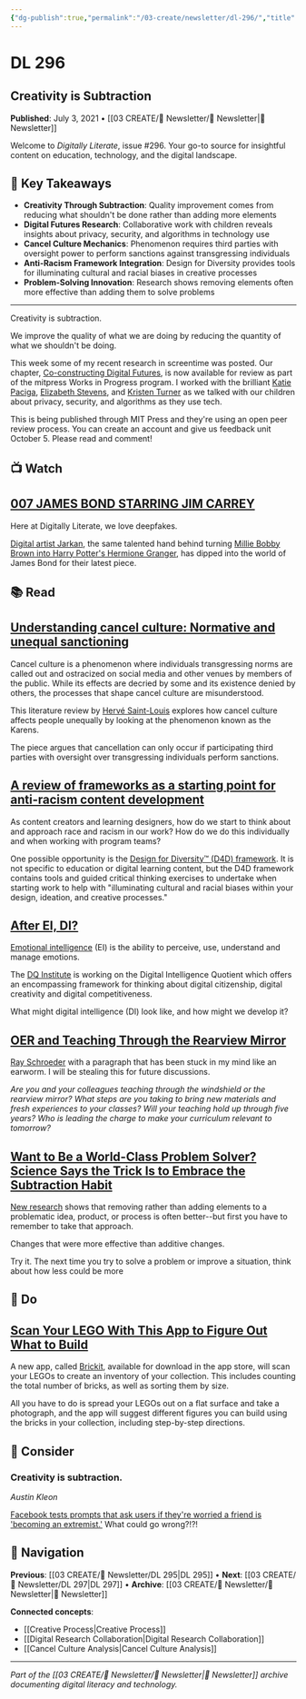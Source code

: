 ```yaml
---
{"dg-publish":true,"permalink":"/03-create/newsletter/dl-296/","title":"Creativity is Subtraction","tags":["creativity-subtraction","digital-futures-research","deepfakes-art","cancel-culture-analysis","anti-racism-frameworks","digital-intelligence","oer-education","problem-solving-subtraction","lego-scanning-app"],"created":"2021-07-03","updated":"2025-07-31"}
---
```



# DL 296
## Creativity is Subtraction

**Published**: July 3, 2021 • [[03 CREATE/📧 Newsletter/📧 Newsletter\|📧 Newsletter]]

Welcome to *Digitally Literate*, issue #296. Your go-to source for insightful content on education, technology, and the digital landscape.

## 🔖 Key Takeaways
- **Creativity Through Subtraction**: Quality improvement comes from reducing what shouldn't be done rather than adding more elements
- **Digital Futures Research**: Collaborative work with children reveals insights about privacy, security, and algorithms in technology use
- **Cancel Culture Mechanics**: Phenomenon requires third parties with oversight power to perform sanctions against transgressing individuals
- **Anti-Racism Framework Integration**: Design for Diversity provides tools for illuminating cultural and racial biases in creative processes
- **Problem-Solving Innovation**: Research shows removing elements often more effective than adding them to solve problems

---

Creativity is subtraction. 

We improve the quality of what we are doing by reducing the quantity of what we shouldn't be doing.

This week some of my recent research in screentime was posted. Our chapter, [Co-constructing Digital Futures](https://wip.mitpress.mit.edu/pub/co-constructing-digital-futures/release/1?readingCollection=646d0673), is now available for review as part of the mitpress Works in Progress program. I worked with the brilliant [Katie Paciga](https://mobile.twitter.com/kpaciga), [Elizabeth Stevens](https://mobile.twitter.com/eystevens), and [Kristen Turner](https://twinlifehavingitall.blogspot.com/) as we talked with our children about privacy, security, and algorithms as they use tech.

This is being published through MIT Press and they're using an open peer review process. You can create an account and give us feedback unit October 5. Please read and comment!

## 📺 Watch

## [007 JAMES BOND STARRING JIM CARREY](https://www.youtube.com/watch?v=dro9t1IykFk&t=13s)

Here at Digitally Literate, we love deepfakes.

[Digital artist Jarkan](https://twitter.com/Jarkancio), the same talented hand behind turning [Millie Bobby Brown into Harry Potter's Hermione Granger](https://www.youtube.com/watch?v=mBWXGd2BMf4), has dipped into the world of James Bond for their latest piece.

## 📚 Read

## [Understanding cancel culture: Normative and unequal sanctioning](https://journals.uic.edu/ojs/index.php/fm/article/view/10891/10177)

Cancel culture is a phenomenon where individuals transgressing norms are called out and ostracized on social media and other venues by members of the public. While its effects are decried by some and its existence denied by others, the processes that shape cancel culture are misunderstood.

This literature review by [Hervé Saint-Louis](https://twitter.com/ToonDoctor) explores how cancel culture affects people unequally by looking at the phenomenon known as the Karens.

The piece argues that cancellation can only occur if participating third parties with oversight over transgressing individuals perform sanctions.

## [A review of frameworks as a starting point for anti-racism content development](https://altc.alt.ac.uk/blog/2021/06/a-review-of-frameworks-as-a-starting-point-for-anti-racism-content-development/)

As content creators and learning designers, how do we start to think about and approach race and racism in our work? How do we do this individually and when working with program teams?

One possible opportunity is the [Design for Diversity™ (D4D) framework](https://thecreativeindependent.com/guides/how-to-begin-designing-for-diversity/). It is not specific to education or digital learning content, but the D4D framework contains tools and guided critical thinking exercises to undertake when starting work to help with "illuminating cultural and racial biases within your design, ideation, and creative processes."

## [After EI, DI?](https://www.chieflearningofficer.com/2021-06-29/after-ei-di/)

[Emotional intelligence](https://en.wikipedia.org/wiki/Emotional_intelligence) (EI) is the ability to perceive, use, understand and manage emotions.

The [DQ Institute](https://www.dqinstitute.org/dq-framework/) is working on the Digital Intelligence Quotient which offers an encompassing framework for thinking about digital citizenship, digital creativity and digital competitiveness.

What might digital intelligence (DI) look like, and how might we develop it?

## [OER and Teaching Through the Rearview Mirror](https://www.insidehighered.com/digital-learning/blogs/online-trending-now/oer-and-teaching-through-rearview-mirror)

[Ray Schroeder](https://rayschroeder.com/) with a paragraph that has been stuck in my mind like an earworm. I will be stealing this for future discussions.

*Are you and your colleagues teaching through the windshield or the rearview mirror? What steps are you taking to bring new materials and fresh experiences to your classes? Will your teaching hold up through five years? Who is leading the charge to make your curriculum relevant to tomorrow?*

## [Want to Be a World-Class Problem Solver? Science Says the Trick Is to Embrace the Subtraction Habit](https://www.inc.com/jeff-haden/want-to-be-a-world-class-problem-solver-science-says-trick-is-to-embrace-subtraction-habit.html)

[New research](https://www.nature.com/articles/s41586-021-03380-y) shows that removing rather than adding elements to a problematic idea, product, or process is often better--but first you have to remember to take that approach.

Changes that were more effective than additive changes.

Try it. The next time you try to solve a problem or improve a situation, think about how less could be more

## 🔨 Do

## [Scan Your LEGO With This App to Figure Out What to Build](https://lifehacker.com/scan-your-lego-with-this-app-to-figure-out-what-to-buil-1847218270)

A new app, called [Brickit](https://brickit.app/), available for download in the app store, will scan your LEGOs to create an inventory of your collection. This includes counting the total number of bricks, as well as sorting them by size.

All you have to do is spread your LEGOs out on a flat surface and take a photograph, and the app will suggest different figures you can build using the bricks in your collection, including step-by-step directions.

## 🤔 Consider

### Creativity is subtraction.

*Austin Kleon*

[Facebook tests prompts that ask users if they're worried a friend is 'becoming an extremist.'](https://www.cnn.com/2021-07-01/tech/facebook-extremist-notification/) What could go wrong?!?!

## 🔗 Navigation

**Previous**: [[03 CREATE/📧 Newsletter/DL 295\|DL 295]] • **Next**: [[03 CREATE/📧 Newsletter/DL 297\|DL 297]] • **Archive**: [[03 CREATE/📧 Newsletter/📧 Newsletter\|📧 Newsletter]]

**Connected concepts**:
- [[Creative Process\|Creative Process]]
- [[Digital Research Collaboration\|Digital Research Collaboration]]
- [[Cancel Culture Analysis\|Cancel Culture Analysis]]

---

*Part of the [[03 CREATE/📧 Newsletter/📧 Newsletter\|📧 Newsletter]] archive documenting digital literacy and technology.*
